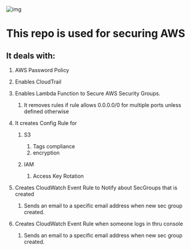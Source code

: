 ![img](image/secure.jpg)

# This repo is used for securing AWS
## It deals with:
1. AWS Password Policy
2. Enables CloudTrail
3. Enables Lambda Function to Secure AWS Security Groups.
   1. It removes rules if rule allows 0.0.0.0/0 for multiple ports unless defined otherwise

4. It creates Config Rule for 
   1. S3
      1. Tags compliance
      2. encryption

    2. IAM
       1.  Access Key Rotation


5. Creates CloudWatch Event Rule to Notify about SecGroups that is created
   1. Sends an email to a specific email address when new sec group created. 


6. Creates CloudWatch Event Rule when someone logs in thru console
   1. Sends an email to a specific email address when new sec group created. 


